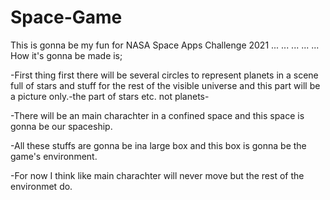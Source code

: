 # Space-Game
This is gonna be my fun for NASA Space Apps Challenge 2021 
...
...
...
...
...
How it's gonna be made is;

-First thing first there will be several circles to represent planets in a scene full of stars and stuff for the rest of the visible universe and this part will be a picture only.-the part of stars etc. not planets-

-There will be an main charachter in a confined space and this space is gonna be our spaceship.

-All these stuffs are gonna be ina large box and this box is gonna be the game's environment.

-For now I think like main charachter will never move but the rest of the environmet do.


